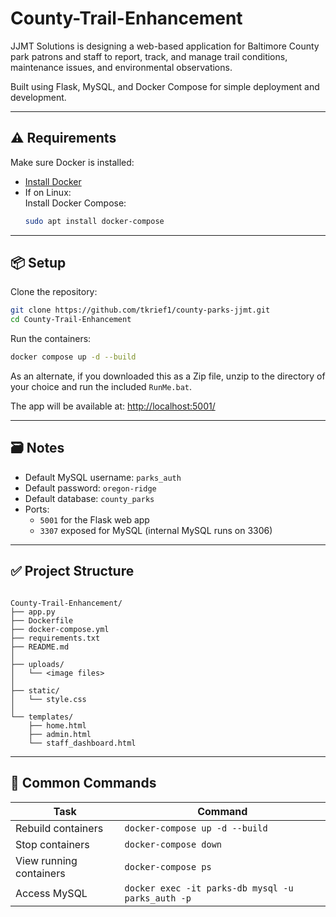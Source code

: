 # County-Trail-Enhancement

JJMT Solutions is designing a web-based application for Baltimore County park patrons and staff to report, track, and manage trail conditions, maintenance issues, and environmental observations.

Built using Flask, MySQL, and Docker Compose for simple deployment and development.

---

## ⚠ Requirements

Make sure Docker is installed:

- [Install Docker](https://docs.docker.com/get-docker/)
- If on Linux:  
  Install Docker Compose:
  ```bash
  sudo apt install docker-compose
  ```

---

## 📦 Setup

Clone the repository:

```bash
git clone https://github.com/tkrief1/county-parks-jjmt.git
cd County-Trail-Enhancement
```

Run the containers:

```bash
docker compose up -d --build
```

As an alternate, if you downloaded this as a Zip file, unzip to the directory of your choice and run the included `RunMe.bat`.

The app will be available at: [http://localhost:5001/](http://localhost:5001/)

---

## 🗃 Notes

- Default MySQL username: `parks_auth`  
- Default password: `oregon-ridge`  
- Default database: `county_parks`  
- Ports:
  - `5001` for the Flask web app
  - `3307` exposed for MySQL (internal MySQL runs on 3306)

---

## ✅ Project Structure

```

County-Trail-Enhancement/
├── app.py
├── Dockerfile
├── docker-compose.yml
├── requirements.txt
├── README.md                      
│
├── uploads/                       
│   └── <image files>              
│
├── static/                        
│   └── style.css                  
│
└── templates/                     
    ├── home.html                  
    ├── admin.html                 
    └── staff_dashboard.html       

```

---

## 🧪 Common Commands

| Task | Command |
|------|---------|
| Rebuild containers | `docker-compose up -d --build` |
| Stop containers | `docker-compose down` |
| View running containers | `docker-compose ps` |
| Access MySQL | `docker exec -it parks-db mysql -u parks_auth -p` |


